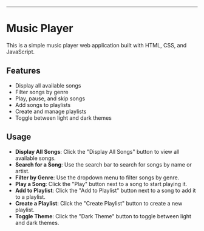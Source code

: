 ---

# Music Player

This is a simple music player web application built with HTML, CSS, and JavaScript.

## Features

- Display all available songs
- Filter songs by genre
- Play, pause, and skip songs
- Add songs to playlists
- Create and manage playlists
- Toggle between light and dark themes


## Usage

- **Display All Songs**: Click the "Display All Songs" button to view all available songs.
- **Search for a Song**: Use the search bar to search for songs by name or artist.
- **Filter by Genre**: Use the dropdown menu to filter songs by genre.
- **Play a Song**: Click the "Play" button next to a song to start playing it.
- **Add to Playlist**: Click the "Add to Playlist" button next to a song to add it to a playlist.
- **Create a Playlist**: Click the "Create Playlist" button to create a new playlist.
- **Toggle Theme**: Click the "Dark Theme" button to toggle between light and dark themes.





